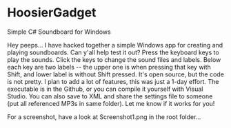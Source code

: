 # HoosierGadget
Simple C# Soundboard for Windows

Hey peeps... I have hacked together a simple Windows app for creating and playing soundboards.  Can y'all help test it out?  Press the keyboard keys to play the sounds.  Click the keys to change the sound files and labels.  Below each key are two labels -- the upper one is when pressing that key with Shift, and lower label is without Shift pressed.  It's open source, but the code is not pretty.  I plan to add a lot of features, this was just a 1-day effort.  The executable is in the Github, or you can compile it yourself with Visual Studio.  You can also save to XML and share the settings file to someone (put all referenced MP3s in same folder).  Let me know if it works for you! 

For a screenshot, have a look at Screenshot1.png in the root folder...